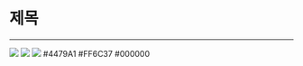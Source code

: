 # 제목
---
<img src="https://img.shields.io/badge/mysql-4479A1?style=flat-square&logo=postman&logoColor=black"/>
<img src="https://img.shields.io/badge/intellj-FF6C37?style=flat-square&logo=postman&logoColor=black"/>
<img src="https://img.shields.io/badge/postman-000000?style=flat-square&logo=postman&logoColor=black"/>
#4479A1
#FF6C37
#000000 
